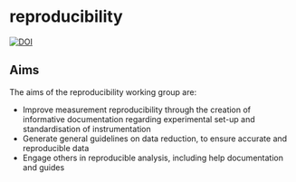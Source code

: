 # reproducibility

[![DOI](https://zenodo.org/badge/232066080.svg)](https://zenodo.org/badge/latestdoi/232066080)

## Aims

The aims of the reproducibility working group are:

- Improve measurement reproducibility through the creation of informative documentation regarding experimental set-up and standardisation of instrumentation
- Generate general guidelines on data reduction, to ensure accurate and reproducible data
- Engage others in reproducible analysis, including help documentation and guides
